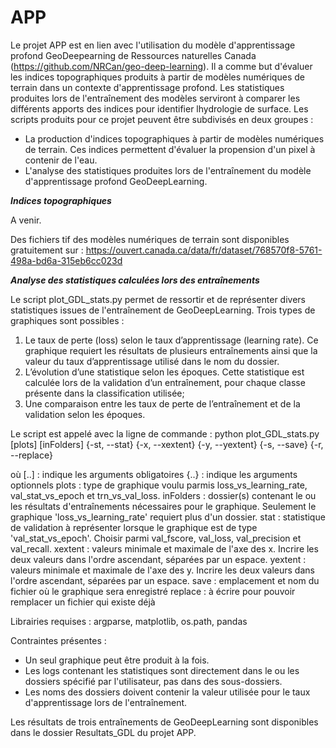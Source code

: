 # APP

Le projet APP est en lien avec l'utilisation du modèle d'apprentissage profond GeoDeepearning de Ressources naturelles Canada (https://github.com/NRCan/geo-deep-learning). 
Il a comme but d'évaluer les indices topographiques produits à partir de modèles numériques de terrain dans un contexte d'apprentissage profond. 
Les statistiques produites lors de l'entraînement des modèles serviront à comparer les différents apports des indices pour identifier lhydrologie de surface. 
Les scripts produits pour ce projet peuvent être subdivisés en deux groupes :
- La production d'indices topographiques à partir de modèles numériques de terrain. Ces indices permettent d'évaluer la propension d'un pixel à contenir de l'eau.
- L'analyse des statistiques produites lors de l'entraînement du modèle d'apprentissage profond GeoDeepLearning. 


***Indices topographiques***

A venir.

Des fichiers tif des modèles numériques de terrain sont disponibles gratuitement sur : https://ouvert.canada.ca/data/fr/dataset/768570f8-5761-498a-bd6a-315eb6cc023d


***Analyse des statistiques calculées lors des entraînements***

Le script plot_GDL_stats.py permet de ressortir et de représenter divers statistiques issues de l'entraînement de GeoDeepLearning.
Trois types de graphiques sont possibles : 
1. Le taux de perte (loss) selon le taux d’apprentissage (learning rate). Ce graphique requiert les résultats de plusieurs entraînements ainsi que la valeur du taux d’apprentissage utilisé dans le nom du dossier. 
2. L’évolution d’une statistique selon les époques. Cette statistique est calculée lors de la validation d’un entraînement, pour chaque classe présente dans la classification utilisée; 
3. Une comparaison entre les taux de perte de l’entraînement et de la validation selon les époques. 

Le script est appelé avec la ligne de commande :
python plot_GDL_stats.py [plots] [inFolders] {-st, --stat} {-x, --xextent} {-y, --yextent} {-s, --save} {-r, --replace}

où
[..] : indique les arguments obligatoires
{..} : indique les arguments optionnels
plots : type de graphique voulu parmis loss_vs_learning_rate, val_stat_vs_epoch et trn_vs_val_loss.
inFolders : dossier(s) contenant le ou les résultats d'entraînements nécessaires pour le graphique. Seulement le graphique 'loss_vs_learning_rate' requiert plus d'un dossier.
stat : statistique de validation à représenter lorsque le graphique est de type 'val_stat_vs_epoch'. Choisir parmi val_fscore, val_loss, val_precision et val_recall.
xextent : valeurs minimale et maximale de l'axe des x. Incrire les deux valeurs dans l'ordre ascendant, séparées par un espace.
yextent : valeurs minimale et maximale de l'axe des y. Incrire les deux valeurs dans l'ordre ascendant, séparées par un espace.
save : emplacement et nom du fichier où le graphique sera enregistré
replace : à écrire pour pouvoir remplacer un fichier qui existe déjà

Librairies requises : argparse, matplotlib, os.path, pandas

Contraintes présentes :
- Un seul graphique peut être produit à la fois.
- Les logs contenant les statistiques sont directement dans le ou les dossiers spécifié par l'utilisateur, pas dans des sous-dossiers.
- Les noms des dossiers doivent contenir la valeur utilisée pour le taux d'apprentissage lors de l'entraînement.

Les résultats de trois entraînements de GeoDeepLearning sont disponibles dans le dossier Resultats_GDL du projet APP.

